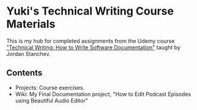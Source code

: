 # Yuki's Technical Writing Course Materials
This is my hub for completed assignments from the Udemy course <a href="https://www.udemy.com/course/start-your-career-as-user-assistance-developer/">"Technical Writing: How to Write Software Documentation"</a> taught by Jordan Stanchev.

## Contents
* Projects: Course exercises.
* Wiki: My Final Documentation project, "How to Edit Podcast Episodes using Beautiful Audio Editor"
